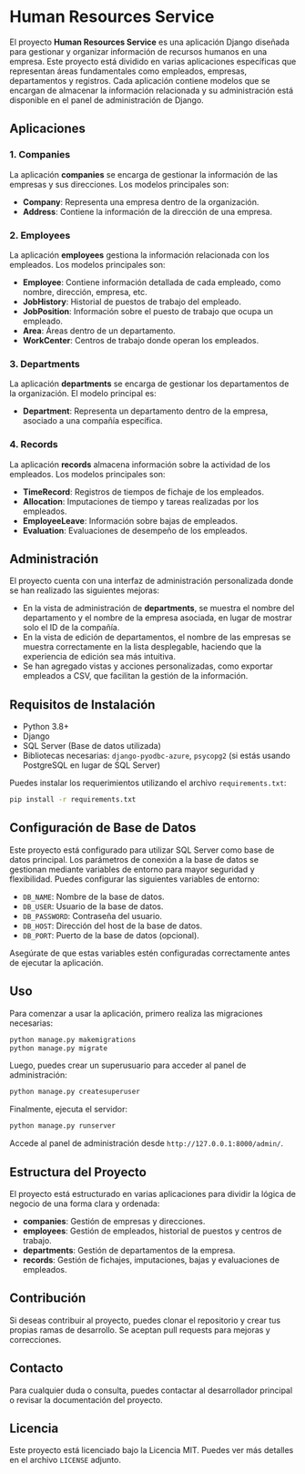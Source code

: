 # Human Resources Service

El proyecto **Human Resources Service** es una aplicación Django diseñada para gestionar y organizar información de recursos humanos en una empresa. Este proyecto está dividido en varias aplicaciones específicas que representan áreas fundamentales como empleados, empresas, departamentos y registros. Cada aplicación contiene modelos que se encargan de almacenar la información relacionada y su administración está disponible en el panel de administración de Django.

## Aplicaciones

### 1. Companies
La aplicación **companies** se encarga de gestionar la información de las empresas y sus direcciones. Los modelos principales son:

- **Company**: Representa una empresa dentro de la organización.
- **Address**: Contiene la información de la dirección de una empresa.

### 2. Employees
La aplicación **employees** gestiona la información relacionada con los empleados. Los modelos principales son:

- **Employee**: Contiene información detallada de cada empleado, como nombre, dirección, empresa, etc.
- **JobHistory**: Historial de puestos de trabajo del empleado.
- **JobPosition**: Información sobre el puesto de trabajo que ocupa un empleado.
- **Area**: Áreas dentro de un departamento.
- **WorkCenter**: Centros de trabajo donde operan los empleados.

### 3. Departments
La aplicación **departments** se encarga de gestionar los departamentos de la organización. El modelo principal es:

- **Department**: Representa un departamento dentro de la empresa, asociado a una compañía específica.

### 4. Records
La aplicación **records** almacena información sobre la actividad de los empleados. Los modelos principales son:

- **TimeRecord**: Registros de tiempos de fichaje de los empleados.
- **Allocation**: Imputaciones de tiempo y tareas realizadas por los empleados.
- **EmployeeLeave**: Información sobre bajas de empleados.
- **Evaluation**: Evaluaciones de desempeño de los empleados.

## Administración
El proyecto cuenta con una interfaz de administración personalizada donde se han realizado las siguientes mejoras:

- En la vista de administración de **departments**, se muestra el nombre del departamento y el nombre de la empresa asociada, en lugar de mostrar solo el ID de la compañía.
- En la vista de edición de departamentos, el nombre de las empresas se muestra correctamente en la lista desplegable, haciendo que la experiencia de edición sea más intuitiva.
- Se han agregado vistas y acciones personalizadas, como exportar empleados a CSV, que facilitan la gestión de la información.

## Requisitos de Instalación
- Python 3.8+
- Django
- SQL Server (Base de datos utilizada)
- Bibliotecas necesarias: `django-pyodbc-azure`, `psycopg2` (si estás usando PostgreSQL en lugar de SQL Server)

Puedes instalar los requerimientos utilizando el archivo `requirements.txt`:
```sh
pip install -r requirements.txt
```

## Configuración de Base de Datos
Este proyecto está configurado para utilizar SQL Server como base de datos principal. Los parámetros de conexión a la base de datos se gestionan mediante variables de entorno para mayor seguridad y flexibilidad. Puedes configurar las siguientes variables de entorno:

- `DB_NAME`: Nombre de la base de datos.
- `DB_USER`: Usuario de la base de datos.
- `DB_PASSWORD`: Contraseña del usuario.
- `DB_HOST`: Dirección del host de la base de datos.
- `DB_PORT`: Puerto de la base de datos (opcional).

Asegúrate de que estas variables estén configuradas correctamente antes de ejecutar la aplicación.

## Uso
Para comenzar a usar la aplicación, primero realiza las migraciones necesarias:
```sh
python manage.py makemigrations
python manage.py migrate
```
Luego, puedes crear un superusuario para acceder al panel de administración:
```sh
python manage.py createsuperuser
```
Finalmente, ejecuta el servidor:
```sh
python manage.py runserver
```
Accede al panel de administración desde `http://127.0.0.1:8000/admin/`.

## Estructura del Proyecto
El proyecto está estructurado en varias aplicaciones para dividir la lógica de negocio de una forma clara y ordenada:

- **companies**: Gestión de empresas y direcciones.
- **employees**: Gestión de empleados, historial de puestos y centros de trabajo.
- **departments**: Gestión de departamentos de la empresa.
- **records**: Gestión de fichajes, imputaciones, bajas y evaluaciones de empleados.

## Contribución
Si deseas contribuir al proyecto, puedes clonar el repositorio y crear tus propias ramas de desarrollo. Se aceptan pull requests para mejoras y correcciones.

## Contacto
Para cualquier duda o consulta, puedes contactar al desarrollador principal o revisar la documentación del proyecto.

## Licencia
Este proyecto está licenciado bajo la Licencia MIT. Puedes ver más detalles en el archivo `LICENSE` adjunto.